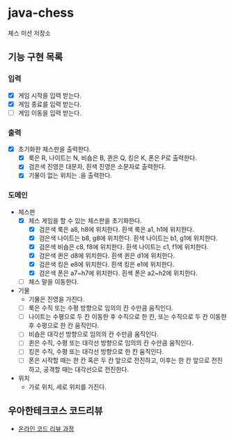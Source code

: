 # java-chess

체스 미션 저장소

## 기능 구현 목록

### 입력

- [x] 게임 시작을 입력 받는다.
- [x] 게임 종료를 입력 받는다.
- [ ] 게임 이동을 입력 받는다.

### 출력

- [x] 초기화한 체스판을 출력한다.
    - [x] 룩은 R, 나이트는 N, 비숍은 B, 퀸은 Q, 킹은 K, 폰은 P로 출력한다.
    - [x] 검은색 진영은 대문자, 흰색 진영은 소문자로 출력한다.
    - [x] 기물이 없는 위치는 .을 출력한다.

### 도메인

- 체스판
    - [x] 체스 게임을 할 수 있는 체스판을 초기화한다.
        - [x] 검은색 룩은 a8, h8에 위치한다. 흰색 룩은 a1, h1에 위치한다.
        - [x] 검은색 나이트는 b8, g8에 위치한다. 흰색 나이트는 b1, g1에 위치한다.
        - [x] 검은색 비숍은 c8, f8에 위치한다. 흰색 나이트는 c1, f1에 위치한다.
        - [x] 검은색 퀸은 d8에 위치한다. 흰색 퀸은 d1에 위치한다.
        - [x] 검은색 킹은 e8에 위치한다. 흰색 킹은 e1에 위치한다.
        - [x] 검은색 폰은 a7~h7에 위치한다. 흰색 폰은 a2~h2에 위치한다.
    - [ ] 체스 말을 이동한다.
- 기물
    - 기물은 진영을 가진다.
    - [ ] 룩은 수직 또는 수평 방향으로 임의의 칸 수만큼 움직인다.
    - [ ] 나이트는 수평으로 두 칸 이동한 후 수직으로 한 칸, 또는 수직으로 두 칸 이동한 후 수평으로 한 칸 움직인다.
    - [ ] 비숍은 대각선 방향으로 임의의 칸 수만큼 움직인다.
    - [ ] 퀸은 수직, 수평 또는 대각선 방향으로 임의의 칸 수만큼 움직인다.
    - [ ] 킹은 수직, 수평 또는 대각선 방향으로 한 칸 움직인다.
    - [ ] 폰은 시작할 때는 한 칸 혹은 두 칸 앞으로 전진하고, 이후는 한 칸 앞으로 전진하고, 공격할 때는 대각선으로 전진한다.
- 위치
    - 가로 위치, 세로 위치를 가진다.

## 우아한테크코스 코드리뷰

- [온라인 코드 리뷰 과정](https://github.com/woowacourse/woowacourse-docs/blob/master/maincourse/README.md)
